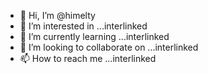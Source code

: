 - 👋 Hi, I’m @himelty
- 👀 I’m interested in ...interlinked 
- 🌱 I’m currently learning ...interlinked
- 💞️ I’m looking to collaborate on ...interlinked
- 📫 How to reach me ...interlinked

<!---
himelty/himelty is a ✨ special ✨ repository because its `README.md` (this file) appears on your GitHub profile.
You can click the Preview link to take a look at your changes.
--->
